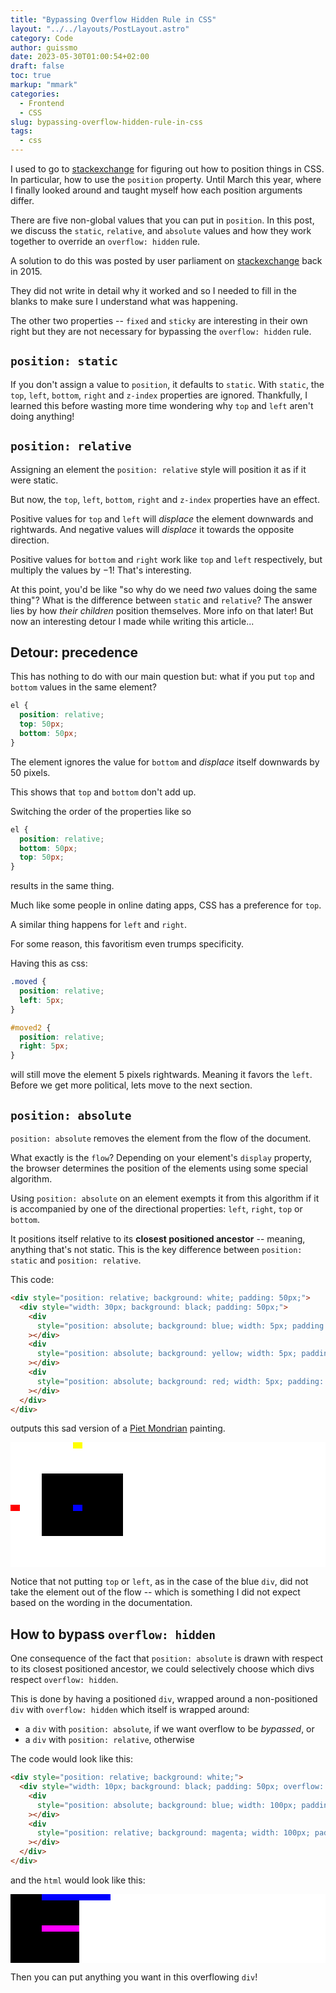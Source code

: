 ```yaml
---
title: "Bypassing Overflow Hidden Rule in CSS"
layout: "../../layouts/PostLayout.astro"
category: Code
author: guissmo
date: 2023-05-30T01:00:54+02:00
draft: false
toc: true
markup: "mmark"
categories:
  - Frontend
  - CSS
slug: bypassing-overflow-hidden-rule-in-css
tags:
  - css
---
```


I used to go to [stackexchange](https://stackexchange.com) for figuring out how to position things in CSS. In particular, how to use the `position` property. Until March this year, where I finally looked around and taught myself how each position arguments differ.

There are five non-global values that you can put in `position`. In this post, we discuss the `static`, `relative`, and `absolute` values and how they work together to override an `overflow: hidden` rule.

A solution to do this was posted by user parliament on [stackexchange](https://stackoverflow.com/a/29687454) back in $2015$.

They did not write in detail why it worked and so I needed to fill in the blanks to make sure I understand what was happening.

The other two properties -- `fixed` and `sticky` are interesting in their own right but they are not necessary for bypassing the `overflow: hidden` rule.

## `position: static`

If you don't assign a value to `position`, it defaults to `static`. With `static`, the `top`, `left`, `bottom`, `right` and `z-index` properties are ignored. Thankfully, I learned this before wasting more time wondering why `top` and `left` aren't doing anything!

## `position: relative`

Assigning an element the `position: relative` style will position it as if it were static.

But now, the `top`, `left`, `bottom`, `right` and `z-index` properties have an effect.

Positive values for `top` and `left` will _displace_ the element downwards and rightwards. And negative values will _displace_ it towards the opposite direction.

Positive values for `bottom` and `right` work like `top` and `left` respectively, but multiply the values by $-1$! That's interesting.

At this point, you'd be like "so why do we need _two_ values doing the same thing"? What is the difference between `static` and `relative`? The answer lies by how _their children_ position themselves. More info on that later! But now an interesting detour I made while writing this article...

## Detour: precedence

This has nothing to do with our main question but: what if you put `top` and `bottom` values in the same element?

```css
el {
  position: relative;
  top: 50px;
  bottom: 50px;
}
```

The element ignores the value for `bottom` and _displace_ itself downwards by 50 pixels.

This shows that `top` and `bottom` don't add up.

Switching the order of the properties like so

```css
el {
  position: relative;
  bottom: 50px;
  top: 50px;
}
```

results in the same thing.

Much like some people in online dating apps, CSS has a preference for `top`.

A similar thing happens for `left` and `right`.

For some reason, this favoritism even trumps specificity.

Having this as css:

```css
.moved {
  position: relative;
  left: 5px;
}

#moved2 {
  position: relative;
  right: 5px;
}
```

will still move the element $5$ pixels rightwards. Meaning it favors the `left`. Before we get more political, lets move to the next section.

## `position: absolute`

`position: absolute` removes the element from the flow of the document.

What exactly is the `flow`? Depending on your element's `display` property, the browser determines the position of the elements using some special algorithm.

Using `position: absolute` on an element exempts it from this algorithm if it is accompanied by one of the directional properties: `left`, `right`, `top` or `bottom`.

It positions itself relative to its **closest positioned ancestor** -- meaning, anything that's not static. This is the key difference between `position: static` and `position: relative`.

This code:

```html
<div style="position: relative; background: white; padding: 50px;">
  <div style="width: 30px; background: black; padding: 50px;">
    <div
      style="position: absolute; background: blue; width: 5px; padding: 5px; z-index: 0"
    ></div>
    <div
      style="position: absolute; background: yellow; width: 5px; padding: 5px; top: 0px"
    ></div>
    <div
      style="position: absolute; background: red; width: 5px; padding: 5px; left: 0px"
    ></div>
  </div>
</div>
```

outputs this sad version of a [Piet Mondrian](https://fr.wikipedia.org/wiki/Piet_Mondrian) painting.

<!-- raw html -->
<div style="position: relative; background: white; padding: 50px;">
  <div style="width: 30px; background: black; padding: 50px;">
    <div style="position: absolute; background: blue; width: 5px; padding: 5px; z-index: 0"></div>
    <div style="position: absolute; background: yellow; width: 5px; padding: 5px; top: 0px"></div>
    <div style="position: absolute; background: red; width: 5px; padding: 5px; left: 0px"></div>
  </div>
</div>
      
Notice that not putting `top` or `left`, as in the case of the blue `div`, did not take the element out of the flow -- which is something I did not expect based on the wording in the documentation.

## How to bypass `overflow: hidden`

One consequence of the fact that `position: absolute` is drawn with respect to its closest positioned ancestor, we could selectively choose which divs respect `overflow: hidden`.

This is done by having a positioned `div`, wrapped around a non-positioned `div` with `overflow: hidden` which itself is wrapped around:

- a `div` with `position: absolute`, if we want overflow to be _bypassed_, or
- a `div` with `position: relative`, otherwise

The code would look like this:

```html
<div style="position: relative; background: white;">
  <div style="width: 10px; background: black; padding: 50px; overflow: hidden;">
    <div
      style="position: absolute; background: blue; width: 100px; padding: 5px; top: 0px;"
    ></div>
    <div
      style="position: relative; background: magenta; width: 100px; padding: 5px; top: 0px;"
    ></div>
  </div>
</div>
```

and the `html` would look like this:

<!-- raw html -->
<div style="position: relative; background: white;">
  <div style="width: 10px; background: black; padding: 50px; overflow: hidden;">
    <div style="position: absolute; background: blue; width: 100px; padding: 5px; top: 0px;"></div>
    <div style="position: relative; background: magenta; width: 100px; padding: 5px; top: 0px;"></div>
  </div>
</div>

Then you can put anything you want in this overflowing `div`!
